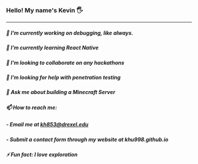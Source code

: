 ### Hello! My name's Kevin 🖐
---

##### 🔭 I’m currently working on debugging, like always.
##### 🌱 I’m currently learning React Native
##### 👯 I’m looking to collaborate on any hackathons
##### 🤔 I’m looking for help with penetration testing
##### 💬 Ask me about building a Minecraft Server
##### 📫 How to reach me:
  ##### - Email me at kh853@drexel.edu
  ##### - Submit a contact form through my website at khu998.github.io
##### ⚡ Fun fact: I love exploration

